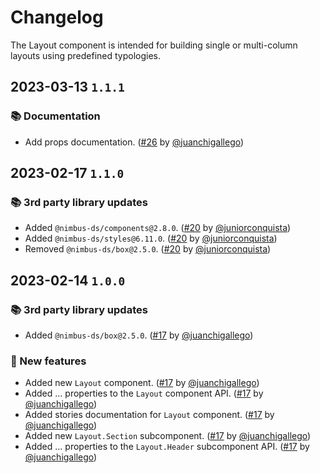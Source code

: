 # Changelog

The Layout component is intended for building single or multi-column layouts using predefined typologies.

## 2023-03-13 `1.1.1`

### 📚 Documentation

- Add props documentation. ([#26](https://github.com/TiendaNube/nimbus-patterns/pull/26) by [@juanchigallego](https://github.com/juanchigallego))

## 2023-02-17 `1.1.0`

### 📚 3rd party library updates

- Added `@nimbus-ds/components@2.8.0`. ([#20](https://github.com/TiendaNube/nimbus-patterns/pull/20) by [@juniorconquista](https://github.com/juniorconquista))
- Added `@nimbus-ds/styles@6.11.0`. ([#20](https://github.com/TiendaNube/nimbus-patterns/pull/20) by [@juniorconquista](https://github.com/juniorconquista))
- Removed `@nimbus-ds/box@2.5.0`. ([#20](https://github.com/TiendaNube/nimbus-patterns/pull/20) by [@juniorconquista](https://github.com/juniorconquista))

## 2023-02-14 `1.0.0`

### 📚 3rd party library updates

- Added `@nimbus-ds/box@2.5.0`. ([#17](https://github.com/TiendaNube/nimbus-patterns/pull/17) by [@juanchigallego](https://github.com/juanchigallego))

### 🎉 New features

- Added new `Layout` component. ([#17](https://github.com/TiendaNube/nimbus-patterns/pull/17) by [@juanchigallego](https://github.com/juanchigallego))
- Added ... properties to the `Layout` component API. ([#17](https://github.com/TiendaNube/nimbus-patterns/pull/17) by [@juanchigallego](https://github.com/juanchigallego))
- Added stories documentation for `Layout` component. ([#17](https://github.com/TiendaNube/nimbus-patterns/pull/17) by [@juanchigallego](https://github.com/juanchigallego))
- Added new `Layout.Section` subcomponent. ([#17](https://github.com/TiendaNube/nimbus-patterns/pull/17) by [@juanchigallego](https://github.com/juanchigallego))
- Added ... properties to the `Layout.Header` subcomponent API. ([#17](https://github.com/TiendaNube/nimbus-patterns/pull/17) by [@juanchigallego](https://github.com/juanchigallego))
